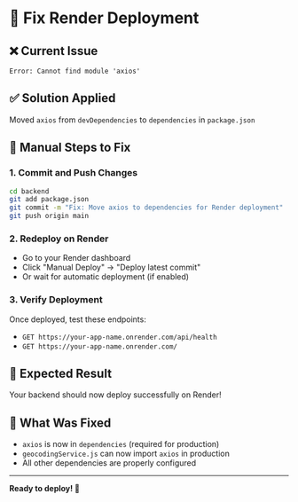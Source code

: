 # 🚀 Fix Render Deployment

## ❌ Current Issue
```
Error: Cannot find module 'axios'
```

## ✅ Solution Applied
Moved `axios` from `devDependencies` to `dependencies` in `package.json`

## 🔧 Manual Steps to Fix

### 1. Commit and Push Changes
```bash
cd backend
git add package.json
git commit -m "Fix: Move axios to dependencies for Render deployment"
git push origin main
```

### 2. Redeploy on Render
- Go to your Render dashboard
- Click "Manual Deploy" → "Deploy latest commit"
- Or wait for automatic deployment (if enabled)

### 3. Verify Deployment
Once deployed, test these endpoints:
- `GET https://your-app-name.onrender.com/api/health`
- `GET https://your-app-name.onrender.com/`

## 🎯 Expected Result
Your backend should now deploy successfully on Render!

## 📝 What Was Fixed
- `axios` is now in `dependencies` (required for production)
- `geocodingService.js` can now import `axios` in production
- All other dependencies are properly configured

---
**Ready to deploy! 🚀**
